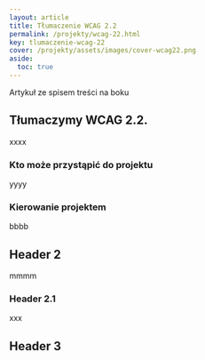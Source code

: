 ```yaml
---
layout: article
title: Tłumaczenie WCAG 2.2
permalink: /projekty/wcag-22.html
key: tlumaczenie-wcag-22
cover: /projekty/assets/images/cover-wcag22.png
aside:
  toc: true
---
```


Artykuł ze spisem treści na boku

<!--more-->


## Tłumaczymy WCAG 2.2.
xxxx
### Kto może przystąpić do projektu
yyyy
### Kierowanie projektem
bbbb
## Header 2
mmmm
### Header 2.1
xxx
## Header 3

